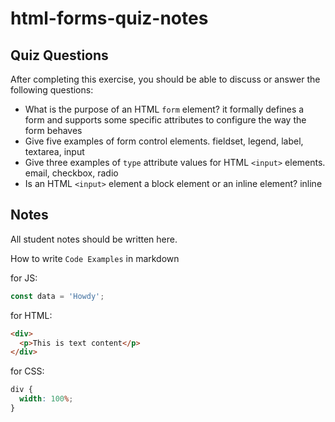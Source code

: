 # html-forms-quiz-notes

## Quiz Questions

After completing this exercise, you should be able to discuss or answer the following questions:

- What is the purpose of an HTML `form` element?
  it formally defines a form and supports some specific attributes to configure the way the form behaves
- Give five examples of form control elements.
  fieldset, legend, label, textarea, input
- Give three examples of `type` attribute values for HTML `<input>` elements.
  email, checkbox, radio
- Is an HTML `<input>` element a block element or an inline element?
  inline

## Notes

All student notes should be written here.

How to write `Code Examples` in markdown

for JS:

```javascript
const data = 'Howdy';
```

for HTML:

```html
<div>
  <p>This is text content</p>
</div>
```

for CSS:

```css
div {
  width: 100%;
}
```
